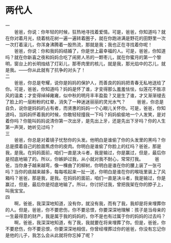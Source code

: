 # 两代人
一  
　　爸爸，你说：你年轻的时候，狂热地寻找着爱情。可是，爸爸，你知道吗？就在你对着月光，绕着桃花树一遍一遍转着圈子，就在你跑进满是野花的田野里一次一次打着滚儿，你浑身沸腾着一股热流，那就是我；我也正在寻找着你呢！ 
　　爸爸，你说：你和我妈妈结婚了，你是世上最幸福的人。可是，爸爸，你知道吗？就在你新喜之夜和妈妈合吃了闹房人吊的一颗枣儿，就在你蜜月的第一个黎明，窗台上的长明烛结了灯彩儿，那枣肉里的核儿，就是我，那光焰中的芯儿，就是我。——你从此就有了抗争的对头了！  
二  
　　爸爸，你总是夸耀，说你是妈妈的保护人，而善良的妈妈把青春无私地送给了你。可是，爸爸，你知道吗？妈妈是怀了谁，才变得那么羞羞怯怯，似莲花不胜凉风的温柔；才变得绰绰雍雍，似中秋的明月丰丰盈盈？又是生了谁，才又渐渐褪去了脸上的一层粉粉的红晕，消失了一种迷迷丽丽的灵光水气？ 
　　 爸爸，你总是自负，说你是妈妈的占有者，而贤惠的妈妈一个心眼儿关怀你。可是，爸爸，你知道吗，当妈妈怀着我的时候，你敢轻轻撞我一下吗？妈妈偷偷地一个人发笑，是对着你吗？你能叫妈妈说清你第一次出牙，是先出上牙，还是先出下牙吗？你的人生第一声哭，她听见过吗？  
三  
　　爸爸，你总是对着镜子忧愁你的头发。他明白是谁偷了你的头发里的黑吗？你总是摸着自己的脸面焦虑你的皮肉。你明白是谁偷了你脸上的红吗？爸爸，那是我，是我。在妈妈面前，咱们一直是决斗者，我是输过，你是赢过，但是，最后你是彻底地输了的。所以，你嫉妒过我，从小就对我不耐心，常常打我。 
　　 爸爸，当你身子越来越弯，像一棵曲了的柳树，你明白是谁在你的腰上装了一张弓吗？当你的痰越来越多，每每咳起来一扯一送，你明白是谁在你的喉咙里装上了风箱吗？爸爸，那是我，是我。在妈妈的面前，咱们一直是决斗者，我是输过，你是赢过，但是，最后你是彻底地输了。所以，你讨好过我，曾把我架在你的脖子上，叫我宝宝。  
四  
　　啊，爸爸，我深深地知道，没有你，就没有我，而有了我，我却是将来埋葬你的人。但是，爸爸，你不要悲伤，你不要忌恨，你要深深地理解：孩子是当母亲的一生最得意的财产，我是属于我的妈妈的，你不是也有过属于你的妈妈的过去吗？ 
　　啊，爸爸，我深深地知道，有了我，我就要在将来埋葬了你。但是，爸爸，你不要悲伤，你不要忌恨，你要深深地相信，你曾经埋葬过你的爸爸，你没有忘记你是他的儿子，我怎么会从此就将你忘掉了呢？
  